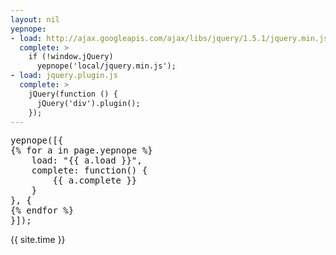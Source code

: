 ```yaml
---
layout: nil
yepnope:
- load: http://ajax.googleapis.com/ajax/libs/jquery/1.5.1/jquery.min.js
  complete: >
    if (!window.jQuery)
      yepnope('local/jquery.min.js');
- load: jquery.plugin.js
  complete: >
    jQuery(function () {
      jQuery('div').plugin();
    });
---
```


<pre>
yepnope([{
{% for a in page.yepnope %}
    load: "{{ a.load }}",
    complete: function() {
        {{ a.complete }}
    }
}, {
{% endfor %}
}]);
</pre>
{{ site.time }}